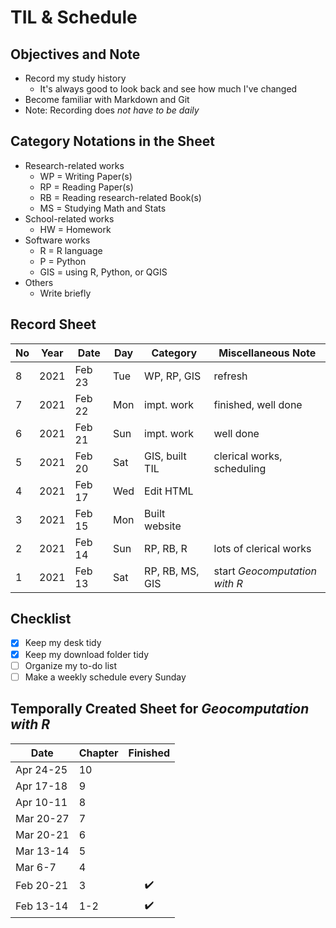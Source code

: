 # TIL & Schedule #

## Objectives and Note ##

* Record my study history
  * It's always good to look back and see how much I've changed
* Become familiar with Markdown and Git
* Note: Recording does *not have to be daily*

## Category Notations in the Sheet ##

* Research-related works
  * WP = Writing Paper(s)
  * RP = Reading Paper(s)
  * RB = Reading research-related Book(s)
  * MS = Studying Math and Stats
* School-related works
  * HW = Homework
* Software works
  * R = R language
  * P = Python
  * GIS = using R, Python, or QGIS
* Others
  * Write briefly

## Record Sheet ##

| No | Year | Date   | Day | Category        | Miscellaneous Note                |
|----|------|--------|-----|-----------------|-----------------------------------|
| 8  | 2021 | Feb 23 | Tue | WP, RP, GIS     | refresh                           |
| 7  | 2021 | Feb 22 | Mon | impt. work      | finished, well done               |
| 6  | 2021 | Feb 21 | Sun | impt. work      | well done                         |
| 5  | 2021 | Feb 20 | Sat | GIS, built TIL  | clerical works, scheduling        |
| 4  | 2021 | Feb 17 | Wed | Edit HTML       |                                   |
| 3  | 2021 | Feb 15 | Mon | Built website   |                                   |
| 2  | 2021 | Feb 14 | Sun | RP, RB, R       | lots of clerical works            |
| 1  | 2021 | Feb 13 | Sat | RP, RB, MS, GIS | start *Geocomputation with R*     |

## Checklist ##
* [x] Keep my desk tidy
* [x] Keep my download folder tidy
* [ ] Organize my to-do list
* [ ] Make a weekly schedule every Sunday

## Temporally Created Sheet for *Geocomputation with R* ##

| Date      | Chapter | Finished           |
|-----------|---------|:------------------:|
| Apr 24-25 | 10      |  |
| Apr 17-18 | 9       |  |
| Apr 10-11 | 8       |  |
| Mar 20-27 | 7       |  |
| Mar 20-21 | 6       |  |
| Mar 13-14 | 5       |  |
| Mar 6-7   | 4       |  |
| Feb 20-21 | 3       | :heavy_check_mark: |
| Feb 13-14 | 1-2     | :heavy_check_mark: |
